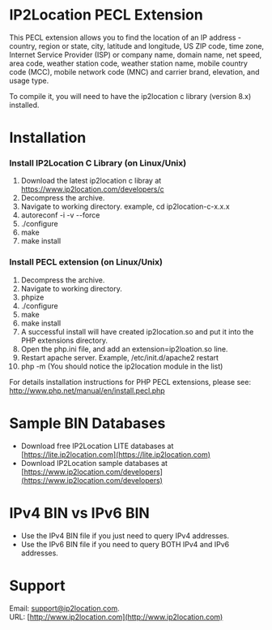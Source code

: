 # IP2Location PECL Extension
This PECL extension allows you to find the location of an IP address - country, region or state, city, latitude and longitude, US ZIP code, time zone, Internet Service Provider (ISP) or company name, domain name, net speed, area code, weather station code, weather station name, mobile country code (MCC), mobile network code (MNC) and carrier brand, elevation, and usage type.

To compile it, you will need to have the ip2location c library (version 8.x) installed.

# Installation

### Install IP2Location C Library (on Linux/Unix)
1. Download the latest ip2location c libray at https://www.ip2location.com/developers/c
2. Decompress the archive.
3. Navigate to working directory. example, cd ip2location-c-x.x.x
4. autoreconf -i -v --force
5. ./configure
6. make
7. make install
    
### Install PECL extension (on Linux/Unix)
1. Decompress the archive.
2. Navigate to working directory.
3. phpize
4. ./configure
5. make
6. make install
7. A successful install will have created ip2location.so and put it into the PHP extensions directory.
8. Open the php.ini file, and add an extension=ip2loation.so line.
9. Restart apache server. Example, /etc/init.d/apache2 restart
10. php -m (You should notice the ip2location module in the list)

For details installation instructions for PHP PECL extensions, please see:
http://www.php.net/manual/en/install.pecl.php

# Sample BIN Databases
* Download free IP2Location LITE databases at [https://lite.ip2location.com](https://lite.ip2location.com)  
* Download IP2Location sample databases at [https://www.ip2location.com/developers](https://www.ip2location.com/developers)

# IPv4 BIN vs IPv6 BIN
* Use the IPv4 BIN file if you just need to query IPv4 addresses.
* Use the IPv6 BIN file if you need to query BOTH IPv4 and IPv6 addresses.

# Support
Email: support@ip2location.com.  
URL: [http://www.ip2location.com](http://www.ip2location.com)
